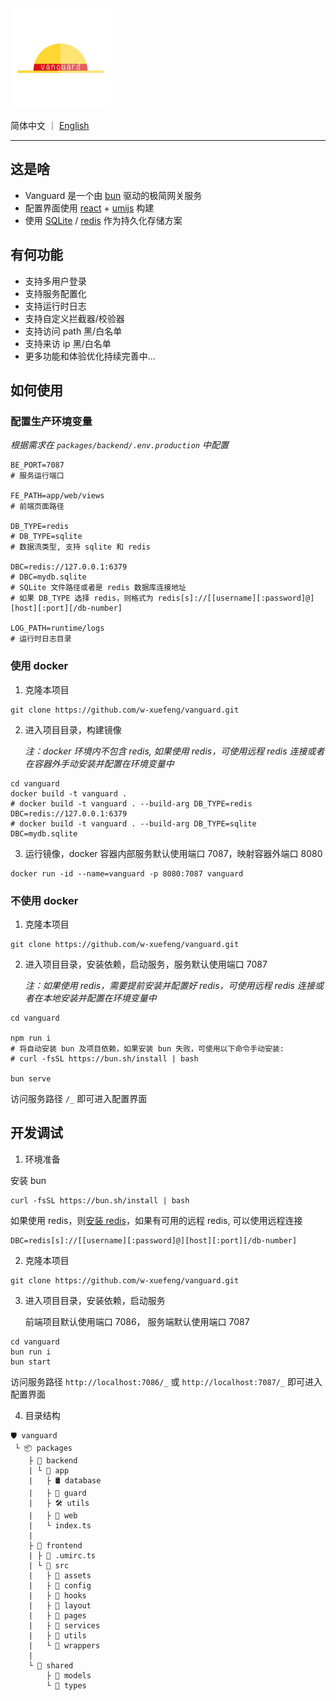 <img src="packages/frontend/src/assets/logo.png" width="160px" />

简体中文 ｜ [English](README.md)

---

## 这是啥

- Vanguard 是一个由 [bun](https://bun.sh) 驱动的极简网关服务
- 配置界面使用 [react](https://react.dev/) + [umijs](https://umijs.org/) 构建
- 使用 [SQLite](https://www.sqlite.org/) / [redis](https://redis.io/) 作为持久化存储方案

## 有何功能

- 支持多用户登录
- 支持服务配置化
- 支持运行时日志
- 支持自定义拦截器/校验器
- 支持访问 path 黑/白名单
- 支持来访 ip 黑/白名单
- 更多功能和体验优化持续完善中...

## 如何使用

### 配置生产环境变量

_根据需求在 `packages/backend/.env.production` 中配置_

```dotenv
BE_PORT=7087
# 服务运行端口

FE_PATH=app/web/views
# 前端页面路径

DB_TYPE=redis
# DB_TYPE=sqlite
# 数据流类型, 支持 sqlite 和 redis

DBC=redis://127.0.0.1:6379
# DBC=mydb.sqlite
# SQLite 文件路径或者是 redis 数据库连接地址
# 如果 DB_TYPE 选择 redis，则格式为 redis[s]://[[username][:password]@][host][:port][/db-number]

LOG_PATH=runtime/logs
# 运行时日志目录
```

### 使用 docker

1. 克隆本项目

```shell
git clone https://github.com/w-xuefeng/vanguard.git
```

2. 进入项目目录，构建镜像

   _注：docker 环境内不包含 redis, 如果使用 redis，可使用远程 redis 连接或者在容器外手动安装并配置在环境变量中_

```shell
cd vanguard
docker build -t vanguard .
# docker build -t vanguard . --build-arg DB_TYPE=redis DBC=redis://127.0.0.1:6379
# docker build -t vanguard . --build-arg DB_TYPE=sqlite DBC=mydb.sqlite
```

3. 运行镜像，docker 容器内部服务默认使用端口 7087，映射容器外端口 8080

```shell
docker run -id --name=vanguard -p 8080:7087 vanguard
```

### 不使用 docker

1. 克隆本项目

```shell
git clone https://github.com/w-xuefeng/vanguard.git
```

2. 进入项目目录，安装依赖，启动服务，服务默认使用端口 7087

   _注：如果使用 redis，需要提前安装并配置好 redis，可使用远程 redis 连接或者在本地安装并配置在环境变量中_

```shell
cd vanguard

npm run i
# 将自动安装 bun 及项目依赖，如果安装 bun 失败，可使用以下命令手动安装:
# curl -fsSL https://bun.sh/install | bash

bun serve
```

访问服务路径 `/_` 即可进入配置界面

## 开发调试

1. 环境准备

安装 bun

```shell
curl -fsSL https://bun.sh/install | bash
```

如果使用 redis，则[安装 redis](https://redis.io/docs/getting-started/installation/)，如果有可用的远程 redis, 可以使用远程连接

```dotenv
DBC=redis[s]://[[username][:password]@][host][:port][/db-number]
```

2. 克隆本项目

```shell
git clone https://github.com/w-xuefeng/vanguard.git
```

3. 进入项目目录，安装依赖，启动服务

   前端项目默认使用端口 7086， 服务端默认使用端口 7087

```shell
cd vanguard
bun run i
bun start
```

访问服务路径 `http://localhost:7086/_` 或 `http://localhost:7087/_`
即可进入配置界面

4. 目录结构

```
🛡︎ vanguard
 └ 📦 packages
    ├ 📂 backend
    | └ 📂 app
    |   ├ 🛢️ database
    |   ├ 📜 guard
    |   ├ 🛠️ utils
    |   ├ 📑 web
    |   └ index.ts
    |
    ├ 📂 frontend
    | ├ 📜 .umirc.ts
    | └ 📂 src
    |   ├ 📜 assets
    |   ├ 📜 config
    |   ├ 📜 hooks
    |   ├ 📜 layout
    |   ├ 📜 pages
    |   ├ 📜 services
    |   ├ 📜 utils
    |   └ 📜 wrappers
    |
    └ 📂 shared
        ├ 📜 models
        └ 📜 types
```
